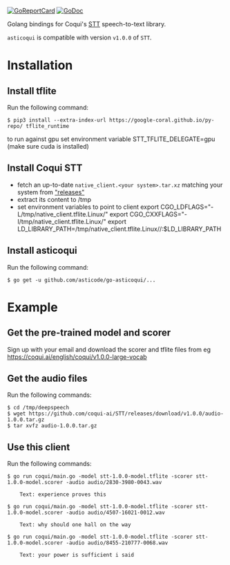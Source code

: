 [![GoReportCard](http://goreportcard.com/badge/github.com/asticode/go-asticoqui)](http://goreportcard.com/report/github.com/asticode/go-asticoqui)
[![GoDoc](https://godoc.org/github.com/asticode/go-asticoqui?status.svg)](https://godoc.org/github.com/asticode/go-asticoqui)

Golang bindings for Coqui's [STT](https://github.com/coqui-ai/STT) speech-to-text library.

`asticoqui` is compatible with version `v1.0.0` of `STT`.

# Installation  

## Install tflite

Run the following command:

    $ pip3 install --extra-index-url https://google-coral.github.io/py-repo/ tflite_runtime

to run against gpu set environment variable STT_TFLITE_DELEGATE=gpu (make sure cuda is installed)

## Install Coqui STT

- fetch an up-to-date `native_client.<your system>.tar.xz` matching your system from ["releases"](https://github.com/coqui-ai/STT/releases/tag/v1.0.0)
- extract its content to /tmp
- set environment variables to point to client
    export CGO_LDFLAGS="-L/tmp/native_client.tflite.Linux/"
    export CGO_CXXFLAGS="-I/tmp/native_client.tflite.Linux/"
    export LD_LIBRARY_PATH=/tmp/native_client.tflite.Linux//:$LD_LIBRARY_PATH

## Install asticoqui

Run the following command:

    $ go get -u github.com/asticode/go-asticoqui/...
    
# Example       
## Get the pre-trained model and scorer

Sign up with your email and download the scorer and tflite files from eg https://coqui.ai/english/coqui/v1.0.0-large-vocab
    
## Get the audio files

Run the following commands: 

    $ cd /tmp/deepspeech
    $ wget https://github.com/coqui-ai/STT/releases/download/v1.0.0/audio-1.0.0.tar.gz
    $ tar xvfz audio-1.0.0.tar.gz
    
## Use this client

Run the following commands:

    $ go run coqui/main.go -model stt-1.0.0-model.tflite -scorer stt-1.0.0-model.scorer -audio audio/2830-3980-0043.wav
    
        Text: experience proves this
    
    $ go run coqui/main.go -model stt-1.0.0-model.tflite -scorer stt-1.0.0-model.scorer -audio audio/4507-16021-0012.wav
    
        Text: why should one hall on the way
        
    $ go run coqui/main.go -model stt-1.0.0-model.tflite -scorer stt-1.0.0-model.scorer -audio audio/8455-210777-0068.wav
    
        Text: your power is sufficient i said